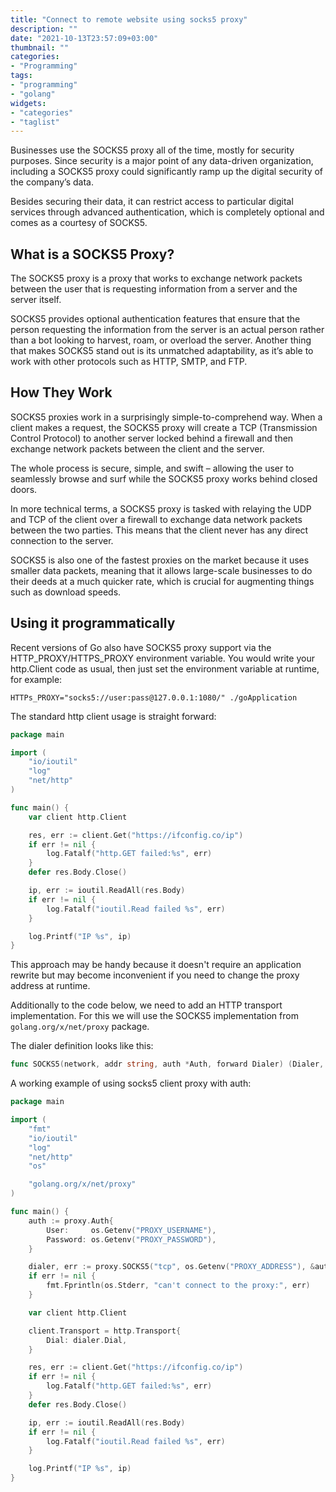 ```yaml
---
title: "Connect to remote website using socks5 proxy"
description: ""
date: "2021-10-13T23:57:09+03:00"
thumbnail: ""
categories:
- "Programming"
tags:
- "programming"
- "golang"
widgets:
- "categories"
- "taglist"
---
```


Businesses use the SOCKS5 proxy all of the time, mostly for security purposes. Since security is a major point of any data-driven organization, including a SOCKS5 proxy could significantly ramp up the digital security of the company’s data.

Besides securing their data, it can restrict access to particular digital services through advanced authentication, which is completely optional and comes as a courtesy of SOCKS5.

<!--more--> 

What is a SOCKS5 Proxy?
----------------------
The SOCKS5 proxy is a proxy that works to exchange network packets between the user that is requesting information from a server and the server itself. 

SOCKS5 provides optional authentication features that ensure that the person requesting the information from the server is an actual person rather than a bot looking to harvest, roam, or overload the server. Another thing that makes SOCKS5 stand out is its unmatched adaptability, as it’s able to work with other protocols such as HTTP, SMTP, and FTP.

How They Work
-------------
SOCKS5 proxies work in a surprisingly simple-to-comprehend way. When a client makes a request, the SOCKS5 proxy will create a TCP (Transmission Control Protocol) to another server locked behind a firewall and then exchange network packets between the client and the server.

The whole process is secure, simple, and swift – allowing the user to seamlessly browse and surf while the SOCKS5 proxy works behind closed doors.

In more technical terms, a SOCKS5 proxy is tasked with relaying the UDP and TCP of the client over a firewall to exchange data network packets between the two parties. This means that the client never has any direct connection to the server.


SOCKS5 is also one of the fastest proxies on the market because it uses smaller data packets, meaning that it allows large-scale businesses to do their deeds at a much quicker rate, which is crucial for augmenting things such as download speeds.

Using it programmatically
-------------------------
Recent versions of Go also have SOCKS5 proxy support via the HTTP_PROXY/HTTPS_PROXY environment variable.
You would write your http.Client code as usual, then just set the environment variable at runtime, for example:
```shell
HTTPs_PROXY="socks5://user:pass@127.0.0.1:1080/" ./goApplication
```

The standard http client usage is straight forward:
```go
package main

import (
	"io/ioutil"
	"log"
	"net/http"
)

func main() {
	var client http.Client

	res, err := client.Get("https://ifconfig.co/ip")
	if err != nil {
		log.Fatalf("http.GET failed:%s", err)
	}
	defer res.Body.Close()

	ip, err := ioutil.ReadAll(res.Body)
	if err != nil {
		log.Fatalf("ioutil.Read failed %s", err)
	}

	log.Printf("IP %s", ip)
}

```

This approach may be handy because it doesn't require an application rewrite but may become inconvenient if you need to change the proxy address at runtime.

Additionally to the code below, we need to add an HTTP transport implementation. For this we will use the SOCKS5 implementation from `golang.org/x/net/proxy` package.

The dialer definition looks like this:
```go
func SOCKS5(network, addr string, auth *Auth, forward Dialer) (Dialer, error)
```

A working example of using socks5 client proxy with auth:
```go
package main

import (
	"fmt"
	"io/ioutil"
	"log"
	"net/http"
	"os"

	"golang.org/x/net/proxy"
)

func main() {
	auth := proxy.Auth{
		User:     os.Getenv("PROXY_USERNAME"),
		Password: os.Getenv("PROXY_PASSWORD"),
	}

	dialer, err := proxy.SOCKS5("tcp", os.Getenv("PROXY_ADDRESS"), &auth, proxy.Direct)
	if err != nil {
		fmt.Fprintln(os.Stderr, "can't connect to the proxy:", err)
	}

	var client http.Client

	client.Transport = http.Transport{
		Dial: dialer.Dial,
	}

	res, err := client.Get("https://ifconfig.co/ip")
	if err != nil {
		log.Fatalf("http.GET failed:%s", err)
	}
	defer res.Body.Close()

	ip, err := ioutil.ReadAll(res.Body)
	if err != nil {
		log.Fatalf("ioutil.Read failed %s", err)
	}

	log.Printf("IP %s", ip)
}

```